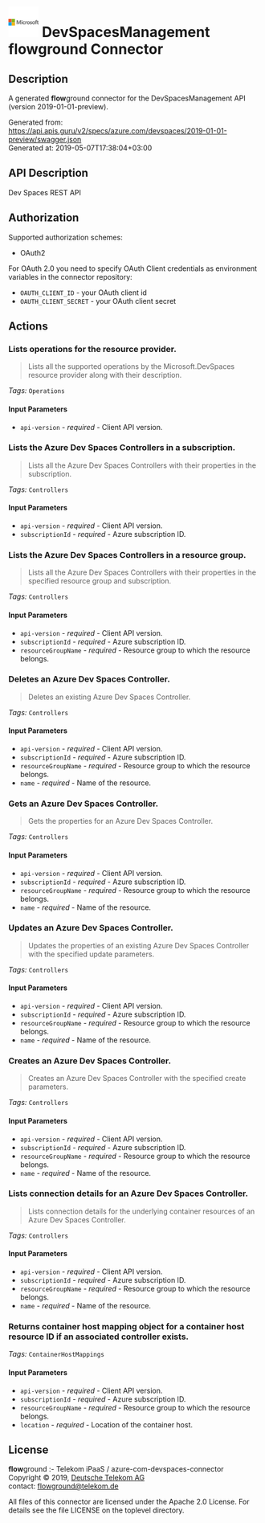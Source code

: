 # ![LOGO](logo.png) DevSpacesManagement **flow**ground Connector

## Description

A generated **flow**ground connector for the DevSpacesManagement API (version 2019-01-01-preview).

Generated from: https://api.apis.guru/v2/specs/azure.com/devspaces/2019-01-01-preview/swagger.json<br/>
Generated at: 2019-05-07T17:38:04+03:00

## API Description

Dev Spaces REST API

## Authorization

Supported authorization schemes:
- OAuth2

For OAuth 2.0 you need to specify OAuth Client credentials as environment variables in the connector repository:
* `OAUTH_CLIENT_ID` - your OAuth client id
* `OAUTH_CLIENT_SECRET` - your OAuth client secret

## Actions

### Lists operations for the resource provider.

> Lists all the supported operations by the Microsoft.DevSpaces resource provider along with their description.

*Tags:* `Operations`

#### Input Parameters
* `api-version` - _required_ - Client API version.

### Lists the Azure Dev Spaces Controllers in a subscription.

> Lists all the Azure Dev Spaces Controllers with their properties in the subscription.

*Tags:* `Controllers`

#### Input Parameters
* `api-version` - _required_ - Client API version.
* `subscriptionId` - _required_ - Azure subscription ID.

### Lists the Azure Dev Spaces Controllers in a resource group.

> Lists all the Azure Dev Spaces Controllers with their properties in the specified resource group and subscription.

*Tags:* `Controllers`

#### Input Parameters
* `api-version` - _required_ - Client API version.
* `subscriptionId` - _required_ - Azure subscription ID.
* `resourceGroupName` - _required_ - Resource group to which the resource belongs.

### Deletes an Azure Dev Spaces Controller.

> Deletes an existing Azure Dev Spaces Controller.

*Tags:* `Controllers`

#### Input Parameters
* `api-version` - _required_ - Client API version.
* `subscriptionId` - _required_ - Azure subscription ID.
* `resourceGroupName` - _required_ - Resource group to which the resource belongs.
* `name` - _required_ - Name of the resource.

### Gets an Azure Dev Spaces Controller.

> Gets the properties for an Azure Dev Spaces Controller.

*Tags:* `Controllers`

#### Input Parameters
* `api-version` - _required_ - Client API version.
* `subscriptionId` - _required_ - Azure subscription ID.
* `resourceGroupName` - _required_ - Resource group to which the resource belongs.
* `name` - _required_ - Name of the resource.

### Updates an Azure Dev Spaces Controller.

> Updates the properties of an existing Azure Dev Spaces Controller with the specified update parameters.

*Tags:* `Controllers`

#### Input Parameters
* `api-version` - _required_ - Client API version.
* `subscriptionId` - _required_ - Azure subscription ID.
* `resourceGroupName` - _required_ - Resource group to which the resource belongs.
* `name` - _required_ - Name of the resource.

### Creates an Azure Dev Spaces Controller.

> Creates an Azure Dev Spaces Controller with the specified create parameters.

*Tags:* `Controllers`

#### Input Parameters
* `api-version` - _required_ - Client API version.
* `subscriptionId` - _required_ - Azure subscription ID.
* `resourceGroupName` - _required_ - Resource group to which the resource belongs.
* `name` - _required_ - Name of the resource.

### Lists connection details for an Azure Dev Spaces Controller.

> Lists connection details for the underlying container resources of an Azure Dev Spaces Controller.

*Tags:* `Controllers`

#### Input Parameters
* `api-version` - _required_ - Client API version.
* `subscriptionId` - _required_ - Azure subscription ID.
* `resourceGroupName` - _required_ - Resource group to which the resource belongs.
* `name` - _required_ - Name of the resource.

### Returns container host mapping object for a container host resource ID if an associated controller exists.

*Tags:* `ContainerHostMappings`

#### Input Parameters
* `api-version` - _required_ - Client API version.
* `subscriptionId` - _required_ - Azure subscription ID.
* `resourceGroupName` - _required_ - Resource group to which the resource belongs.
* `location` - _required_ - Location of the container host.

## License

**flow**ground :- Telekom iPaaS / azure-com-devspaces-connector<br/>
Copyright © 2019, [Deutsche Telekom AG](https://www.telekom.de)<br/>
contact: flowground@telekom.de

All files of this connector are licensed under the Apache 2.0 License. For details
see the file LICENSE on the toplevel directory.
